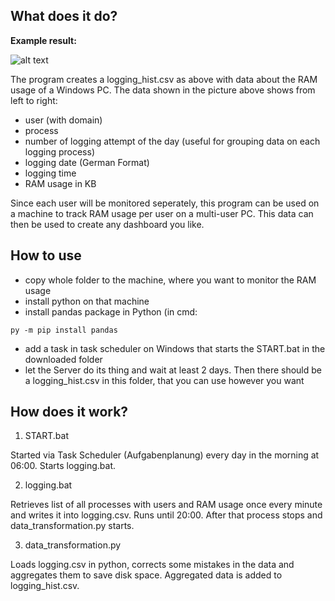 ## What does it do?

**Example result:**

![alt text](https://github.com/JaredBeluzi/Windows-RAM-Monitoring/blob/main/logging_hist.png?raw=true)

The program creates a logging_hist.csv as above with data about the RAM usage of a Windows PC.
The data shown in the picture above shows from left to right:
- user (with domain)
- process
- number of logging attempt of the day (useful for grouping data on each logging process)
- logging date (German Format)
- logging time
- RAM usage in KB

Since each user will be monitored seperately, this program can be used on a machine to track RAM usage per user on a multi-user PC.
This data can then be used to create any dashboard you like.

## How to use

- copy whole folder to the machine, where you want to monitor the RAM usage
- install python on that machine
- install pandas package in Python (in cmd:
```batch
py -m pip install pandas
```
- add a task in task scheduler on Windows that starts the START.bat in the downloaded folder
- let the Server do its thing and wait at least 2 days. Then there should be a logging_hist.csv in this folder, that you can use however you want


## How does it work?

1. START.bat

Started via Task Scheduler (Aufgabenplanung) every day in the morning at 06:00.
Starts logging.bat.

2. logging.bat

Retrieves list of all processes with users and RAM usage once every minute and writes it into logging.csv.
Runs until 20:00. After that process stops and data_transformation.py starts.

3. data_transformation.py

Loads logging.csv in python, corrects some mistakes in the data and aggregates them to save disk space.
Aggregated data is added to logging_hist.csv.
